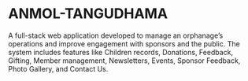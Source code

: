 # ANMOL-TANGUDHAMA
A full-stack web application developed to manage an orphanage’s operations and improve engagement with sponsors and the public. The system includes features like Children records, Donations, Feedback, Gifting, Member management, Newsletters, Events, Sponsor Feedback, Photo Gallery, and Contact Us.
